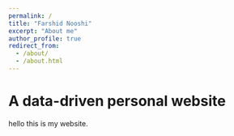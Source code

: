 ```yaml
---
permalink: /
title: "Farshid Nooshi"
excerpt: "About me"
author_profile: true
redirect_from: 
  - /about/
  - /about.html
---
```


A data-driven personal website
======

hello this is my website.